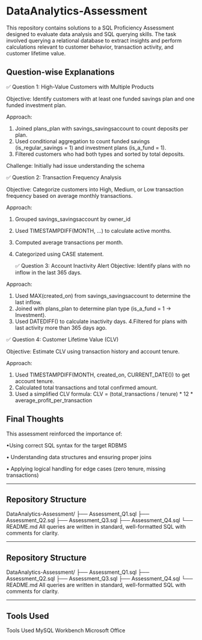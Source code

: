 
# DataAnalytics-Assessment

This repository contains solutions to a SQL Proficiency Assessment designed to evaluate data analysis and SQL querying skills. The task involved querying a relational database to extract insights and perform calculations relevant to customer behavior, transaction activity, and customer lifetime value.


## Question-wise Explanations

✅ Question 1: High-Value Customers with Multiple Products

Objective: Identify customers with at least one funded savings plan and one funded investment plan.

Approach:

1. Joined plans_plan with savings_savingsaccount to count deposits per plan.
2. Used conditional aggregation to count funded savings (is_regular_savings = 1) and investment plans (is_a_fund = 1).
3. Filtered customers who had both types and sorted by total deposits.

Challenge: Initially had issue understanding the schema


✅ Question 2: Transaction Frequency Analysis

Objective: Categorize customers into High, Medium, or Low transaction frequency based on average monthly transactions.

Approach:
1. Grouped savings_savingsaccount by owner_id
2. Used TIMESTAMPDIFF(MONTH, ...) to calculate active months.
3. Computed average transactions per month.
4. Categorized using CASE statement.


     ✅ Question 3: Account Inactivity Alert
Objective: Identify plans with no inflow in the last 365 days.

Approach:
1. Used MAX(created_on) from savings_savingsaccount to determine the last inflow.
2. Joined with plans_plan to determine plan type (is_a_fund = 1 → Investment).
3. Used DATEDIFF() to calculate inactivity days.
4.Filtered for plans with last activity more than 365 days ago.

✅ Question 4: Customer Lifetime Value (CLV)

Objective: Estimate CLV using transaction history and account tenure.

Approach:
1. Used TIMESTAMPDIFF(MONTH, created_on, CURRENT_DATE()) to get account tenure.
2. Calculated total transactions and total confirmed amount.
3. Used a simplified CLV formula:
CLV = (total_transactions / tenure) * 12 * average_profit_per_transaction







## Final Thoughts

This assessment reinforced the importance of:

•Using correct SQL syntax for the target RDBMS

•	Understanding data structures and ensuring proper joins

•	Applying logical handling for edge cases (zero tenure, missing transactions)
________________________________________

## Repository Structure

DataAnalytics-Assessment/
├── Assessment_Q1.sql
├── Assessment_Q2.sql
├── Assessment_Q3.sql
├── Assessment_Q4.sql
└── README.md
All queries are written in standard, well-formatted SQL with comments for clarity.
________________________________________

## Repository Structure

DataAnalytics-Assessment/
├── Assessment_Q1.sql
├── Assessment_Q2.sql
├── Assessment_Q3.sql
├── Assessment_Q4.sql
└── README.md
All queries are written in standard, well-formatted SQL with comments for clarity.
________________________________________

## Tools Used
Tools Used
	MySQL Workbench
    Microsoft Office